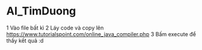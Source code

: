 # AI_TimDuong
1 Vào file bất kì 
2 Láy code và copy lên https://www.tutorialspoint.com/online_java_compiler.php
3 Bấm execute để thấy kết quả :d
